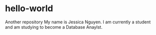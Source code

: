 # hello-world
Another repository 
My name is Jessica Nguyen. I am currently a student and am studying to become a Database Anaylst.
